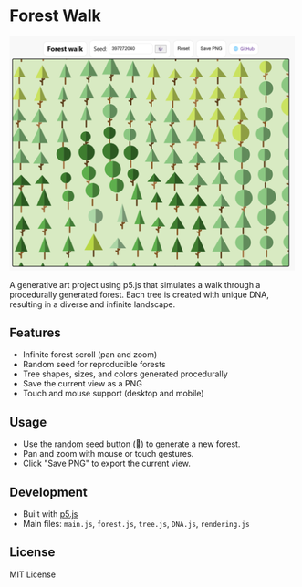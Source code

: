 # Forest Walk

<img src="./assets/forestwalk.png" alt="Screenshot of Forest Walk" width="500"/>

A generative art project using p5.js that simulates a walk through a procedurally generated forest. Each tree is created with unique DNA, resulting in a diverse and infinite landscape.

## Features
- Infinite forest scroll (pan and zoom)
- Random seed for reproducible forests
- Tree shapes, sizes, and colors generated procedurally
- Save the current view as a PNG
- Touch and mouse support (desktop and mobile)

## Usage
- Use the random seed button (🎲) to generate a new forest.
- Pan and zoom with mouse or touch gestures.
- Click "Save PNG" to export the current view.

## Development
- Built with [p5.js](https://p5js.org/)
- Main files: `main.js`, `forest.js`, `tree.js`, `DNA.js`, `rendering.js`

## License
MIT License


